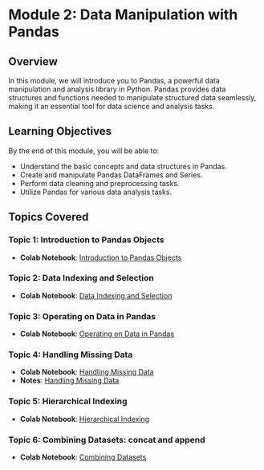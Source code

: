 # Module 2: Data Manipulation with Pandas

## Overview
In this module, we will introduce you to Pandas, a powerful data manipulation and analysis library in Python. Pandas provides data structures and functions needed to manipulate structured data seamlessly, making it an essential tool for data science and analysis tasks.

## Learning Objectives
By the end of this module, you will be able to:

- Understand the basic concepts and data structures in Pandas.
- Create and manipulate Pandas DataFrames and Series.
- Perform data cleaning and preprocessing tasks.
- Utilize Pandas for various data analysis tasks.

## Topics Covered

### Topic 1: Introduction to Pandas Objects
- **Colab Notebook**: [Introduction to Pandas Objects](https://colab.research.google.com/github/jakevdp/PythonDataScienceHandbook/blob/master/notebooks/03.01-Introducing-Pandas-Objects.ipynb)

### Topic 2: Data Indexing and Selection
- **Colab Notebook**: [Data Indexing and Selection](https://colab.research.google.com/github/jakevdp/PythonDataScienceHandbook/blob/master/notebooks/03.02-Data-Indexing-and-Selection.ipynb)

### Topic 3: Operating on Data in Pandas
- **Colab Notebook**: [Operating on Data in Pandas](https://colab.research.google.com/github/jakevdp/PythonDataScienceHandbook/blob/master/notebooks/03.03-Operations-in-Pandas.ipynb)

### Topic 4: Handling Missing Data
- **Colab Notebook**: [Handling Missing Data](https://colab.research.google.com/github/jakevdp/PythonDataScienceHandbook/blob/master/notebooks/03.04-Missing-Values.ipynb)
- **Notes**: [Handling Missing Data](https://github.com/sachugowda/Data-science-MDSCCS202-/blob/main/notes/missingdatapandas.md)

### Topic 5: Hierarchical Indexing
- **Colab Notebook**: [Hierarchical Indexing](https://colab.research.google.com/github/jakevdp/PythonDataScienceHandbook/blob/master/notebooks/03.05-Hierarchical-Indexing.ipynb)

### Topic 6: Combining Datasets: concat and append
- **Colab Notebook**: [Combining Datasets](https://colab.research.google.com/github/jakevdp/PythonDataScienceHandbook/blob/master/notebooks/03.06-Concat-And-Append.ipynb)


